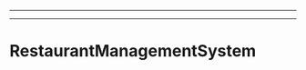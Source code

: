 --------
----------------------------------------------------------------------------------------------------
# RestaurantManagementSystem

